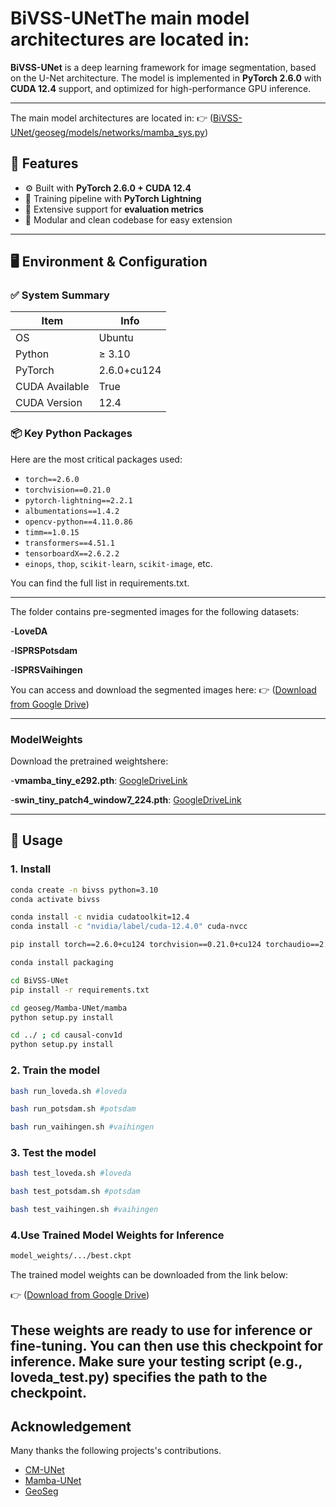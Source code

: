 # BiVSS-UNetThe main model architectures are located in:

**BiVSS-UNet** is a deep learning framework for image segmentation, based on the U-Net architecture. The model is implemented in **PyTorch 2.6.0** with **CUDA 12.4** support, and optimized for high-performance GPU inference.

---
The main model architectures are located in:
👉 ([BiVSS-UNet/geoseg/models/networks/mamba_sys.py](https://github.com/sharkzzzy/BiVSS-UNet/blob/main/geoseg/models/networks/mamba_sys.py))


## 🚀 Features

- ⚙️ Built with **PyTorch 2.6.0 + CUDA 12.4**
- 🔁 Training pipeline with **PyTorch Lightning**
- 🧪 Extensive support for **evaluation metrics**
- 🧰 Modular and clean codebase for easy extension

---

## 🖥 Environment & Configuration

### ✅ System Summary

| Item              | Info                             |
|-------------------|----------------------------------|
| OS                | Ubuntu                           |
| Python            | ≥ 3.10                           |
| PyTorch           | 2.6.0+cu124                      |
| CUDA Available    | True                             |
| CUDA Version      | 12.4                             |

### 📦 Key Python Packages

Here are the most critical packages used:

- `torch==2.6.0`
- `torchvision==0.21.0`
- `pytorch-lightning==2.2.1`
- `albumentations==1.4.2`
- `opencv-python==4.11.0.86`
- `timm==1.0.15`
- `transformers==4.51.1`
- `tensorboardX==2.6.2.2`
- `einops`, `thop`, `scikit-learn`, `scikit-image`, etc.

You can find the full list in requirements.txt.

---


The folder contains pre-segmented images for the following datasets:

-**LoveDA**

-**ISPRSPotsdam**

-**ISPRSVaihingen**

You can access and download the segmented images here:
👉 ([Download from Google Drive](https://drive.google.com/drive/folders/1CrPBbs1I0oYRvyxqG68q5YX8l-KCLfh5?usp=sharing))

---

### ModelWeights

Download the pretrained weightshere:

-**vmamba_tiny_e292.pth**:
[GoogleDriveLink](https://drive.google.com/file/d/1Vgh0pggmiNdgMswI_t318gGjkPeL6YrT/view?usp=sharing)

-**swin_tiny_patch4_window7_224.pth**:
[GoogleDriveLink](https://drive.google.com/file/d/1JOa1o4jVLJLssQE7PpvWlqtdJDWTMITs/view?usp=sharing)

---
## 🧪 Usage

### 1. Install

```bash
conda create -n bivss python=3.10
conda activate bivss

conda install -c nvidia cudatoolkit=12.4
conda install -c "nvidia/label/cuda-12.4.0" cuda-nvcc

pip install torch==2.6.0+cu124 torchvision==0.21.0+cu124 torchaudio==2.6.0 -f https://download.pytorch.org/whl/torch_stable.html

conda install packaging

cd BiVSS-UNet
pip install -r requirements.txt

cd geoseg/Mamba-UNet/mamba
python setup.py install

cd ../ ; cd causal-conv1d
python setup.py install
```

### 2. Train the model

```bash
bash run_loveda.sh #loveda
```
```bash
bash run_potsdam.sh #potsdam
```
```bash
bash run_vaihingen.sh #vaihingen
```

### 3. Test the model

```bash
bash test_loveda.sh #loveda
```
```bash
bash test_potsdam.sh #potsdam
```
```bash
bash test_vaihingen.sh #vaihingen
```

### 4.Use Trained Model Weights for Inference
```bash
model_weights/.../best.ckpt
```
The trained model weights can be downloaded from the link below:

👉 ([Download from Google Drive](https://drive.google.com/drive/folders/1_plPx7E8LWBu9u8j1IPwmmoZ7pNHPbIY?usp=sharing))

These weights are ready to use for inference or fine-tuning.
You can then use this checkpoint for inference. Make sure your testing script (e.g., loveda_test.py) specifies the path to the checkpoint.
---

## Acknowledgement

Many thanks the following projects's contributions.
- [CM-UNet](https://github.com/XiaoBuL/CM-UNet/tree/main)
- [Mamba-UNet](https://github.com/ziyangwang007/Mamba-UNet)
- [GeoSeg](https://github.com/WangLibo1995/GeoSeg)
